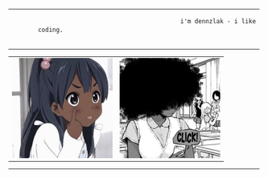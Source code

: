<hr width="99%"></hr>
<div align="center">
<code align="center">                                              i'm dennzlak - i like coding.                                               </code>
  </div>
<br>
<hr width="99%">

<table align="center">
  <tr width="40%">
    <td valign="center"><img src="o3.jpg"></td>
    <td valign="center"><img src="o4.png"></td>
  </tr>
</table>
<hr width="99%">
